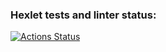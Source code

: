 ### Hexlet tests and linter status:
[![Actions Status](https://github.com/lasogno/frontend-project-11/workflows/hexlet-check/badge.svg)](https://github.com/lasogno/frontend-project-11/actions)